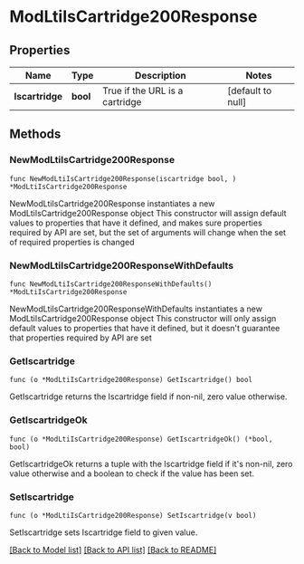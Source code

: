 # ModLtiIsCartridge200Response

## Properties

Name | Type | Description | Notes
------------ | ------------- | ------------- | -------------
**Iscartridge** | **bool** | True if the URL is a cartridge | [default to null]

## Methods

### NewModLtiIsCartridge200Response

`func NewModLtiIsCartridge200Response(iscartridge bool, ) *ModLtiIsCartridge200Response`

NewModLtiIsCartridge200Response instantiates a new ModLtiIsCartridge200Response object
This constructor will assign default values to properties that have it defined,
and makes sure properties required by API are set, but the set of arguments
will change when the set of required properties is changed

### NewModLtiIsCartridge200ResponseWithDefaults

`func NewModLtiIsCartridge200ResponseWithDefaults() *ModLtiIsCartridge200Response`

NewModLtiIsCartridge200ResponseWithDefaults instantiates a new ModLtiIsCartridge200Response object
This constructor will only assign default values to properties that have it defined,
but it doesn't guarantee that properties required by API are set

### GetIscartridge

`func (o *ModLtiIsCartridge200Response) GetIscartridge() bool`

GetIscartridge returns the Iscartridge field if non-nil, zero value otherwise.

### GetIscartridgeOk

`func (o *ModLtiIsCartridge200Response) GetIscartridgeOk() (*bool, bool)`

GetIscartridgeOk returns a tuple with the Iscartridge field if it's non-nil, zero value otherwise
and a boolean to check if the value has been set.

### SetIscartridge

`func (o *ModLtiIsCartridge200Response) SetIscartridge(v bool)`

SetIscartridge sets Iscartridge field to given value.



[[Back to Model list]](../README.md#documentation-for-models) [[Back to API list]](../README.md#documentation-for-api-endpoints) [[Back to README]](../README.md)


